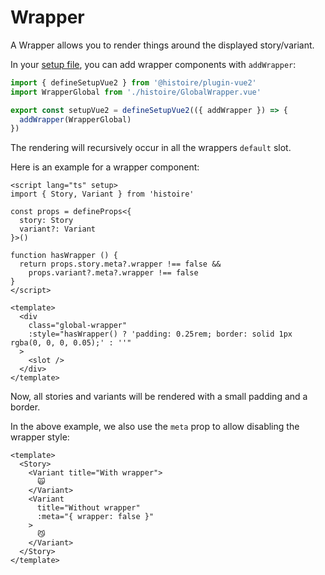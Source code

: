 # Wrapper

A Wrapper allows you to render things around the displayed story/variant.

In your [setup file](./app-setup.md), you can add wrapper components with `addWrapper`:

```ts
import { defineSetupVue2 } from '@histoire/plugin-vue2'
import WrapperGlobal from './histoire/GlobalWrapper.vue'

export const setupVue2 = defineSetupVue2(({ addWrapper }) => {
  addWrapper(WrapperGlobal)
})
```

The rendering will recursively occur in all the wrappers `default` slot.

Here is an example for a wrapper component:

```vue
<script lang="ts" setup>
import { Story, Variant } from 'histoire'

const props = defineProps<{
  story: Story
  variant?: Variant
}>()

function hasWrapper () {
  return props.story.meta?.wrapper !== false &&
    props.variant?.meta?.wrapper !== false
}
</script>

<template>
  <div
    class="global-wrapper"
    :style="hasWrapper() ? 'padding: 0.25rem; border: solid 1px rgba(0, 0, 0, 0.05);' : ''"
  >
    <slot />
  </div>
</template>
```

Now, all stories and variants will be rendered with a small padding and a border.

In the above example, we also use the `meta` prop to allow disabling the wrapper style:

```vue
<template>
  <Story>
    <Variant title="With wrapper">
      🙀
    </Variant>
    <Variant
      title="Without wrapper"
      :meta="{ wrapper: false }"
    >
      😼
    </Variant>
  </Story>
</template>
```
